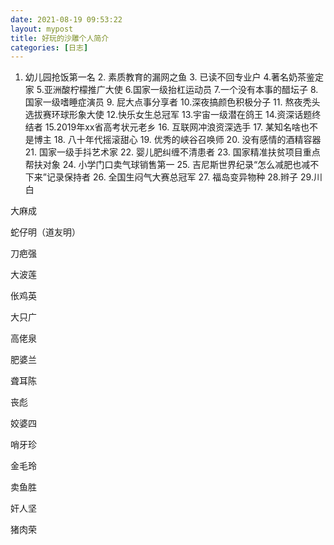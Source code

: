```yaml
---
date: 2021-08-19 09:53:22
layout: mypost
title: 好玩的沙雕个人简介
categories: [日志]
---
```


1. 幼儿园抢饭第一名 2. 素质教育的漏网之鱼 3. 已读不回专业户 4.著名奶茶鉴定家 5.亚洲酸柠檬推广大使 6.国家一级抬杠运动员 7.一个没有本事的醋坛子 8. 国家一级嗜睡症演员 9. 屁大点事分享者 10.深夜搞颜色积极分子 11. 熬夜秃头选拔赛环球形象大使 12.快乐女生总冠军 13.宇宙一级潜在鸽王 14.资深话题终结者 15.2019年xx省高考状元老乡 16. 互联网冲浪资深选手 17. 某知名啥也不是博主 18. 八十年代摇滚甜心 19. 优秀的峡谷召唤师 20. 没有感情的酒精容器 21. 国家一级手抖艺术家 22. 婴儿肥纠缠不清患者 23. 国家精准扶贫项目重点帮扶对象 24. 小学门口卖气球销售第一 25. 吉尼斯世界纪录“怎么减肥也减不下来”记录保持者 26. 全国生闷气大赛总冠军 27. 福岛变异物种
28.辫子  29.川白 

大麻成

蛇仔明（道友明）

刀疤强

大波莲

伥鸡英

大只广

高佬泉

肥婆兰

聋耳陈

丧彪

姣婆四

哨牙珍

金毛玲

卖鱼胜

奸人坚

猪肉荣